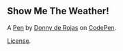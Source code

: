Show Me The Weather!
--------------------


A [Pen](https://codepen.io/Dderojas/pen/RgZqQR) by [Donny de Rojas](http://codepen.io/Dderojas) on [CodePen](http://codepen.io/).

[License](https://codepen.io/Dderojas/pen/RgZqQR/license).